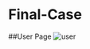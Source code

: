 # Final-Case
##User Page
![user](https://user-images.githubusercontent.com/83214912/220474743-e05fb527-26f0-475e-913a-cb65a4a672ac.gif)
